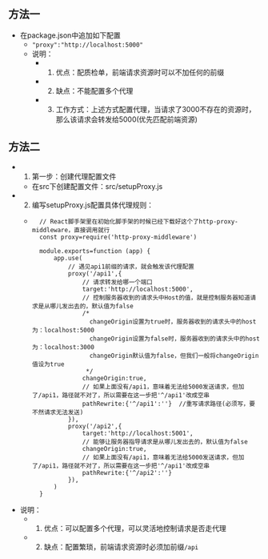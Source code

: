 ## 方法一
* 在package.json中追加如下配置
    * ```"proxy":"http://localhost:5000"```
    * 说明：
        * 1. 优点：配质检单，前端请求资源时可以不加任何的前缀
        * 2. 缺点：不能配置多个代理
        * 3. 工作方式：上述方式配置代理，当请求了3000不存在的资源时，那么该请求会转发给5000(优先匹配前端资源)

## 方法二
* 1. 第一步：创建代理配置文件
    * 在src下创建配置文件：src/setupProxy.js
* 2. 编写setupProxy.js配置具体代理规则：
    * ```
        // React脚手架里在初始化脚手架的时候已经下载好这个了http-proxy-middleware，直接调用就行
        const proxy=require('http-proxy-middleware')

        module.exports=function (app) {
            app.use(
                // 遇见api1前缀的请求，就会触发该代理配置
                proxy('/api1',{
                    // 请求转发给哪一个端口
                    target:'http://localhost:5000',
                    // 控制服务器收到的请求头中Host的值，就是控制服务器知道请求是从哪儿发出去的，默认值为false
                    /*
                      changeOrigin设置为true时，服务器收到的请求头中的host为：localhost:5000
                      changeOrigin设置为false时，服务器收到的请求头中的host为：localhost:3000
                      changeOrigin默认值为false，但我们一般将changeOrigin值设为true
                     */
                    changeOrigin:true,
                    // 如果上面没有/api1，意味着无法给5000发送请求，但加了/api1，路径就不对了，所以需要在这一步把'^/api1'改成空串
                    pathRewrite:{'^/api1':''}  //重写请求路径(必须写，要不然请求无法发送)
                }),
                proxy('/api2',{
                    target:'http://localhost:5001',
                    // 能够让服务器指导请求是从哪儿发出去的，默认值为false
                    changeOrigin:true,
                    // 如果上面没有/api1，意味着无法给5000发送请求，但加了/api1，路径就不对了，所以需要在这一步把'^/api1'改成空串
                    pathRewrite:{'^/api2':''}
                }),
            )
        }
      ```
* 说明：
    * 1. 优点：可以配置多个代理，可以灵活地控制请求是否走代理
    * 2. 缺点：配置繁琐，前端请求资源时必须加前缀```/api```